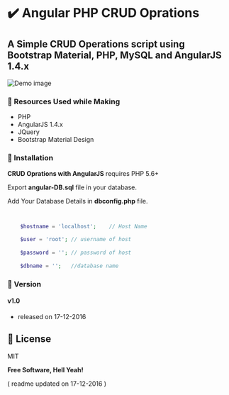 # :heavy_check_mark: Angular PHP CRUD Oprations

## A Simple CRUD Operations script using Bootstrap Material, PHP, MySQL and AngularJS 1.4.x

![Demo image](https://github.com/shindesharad71/Angular-PHP-CRUD-Oprations/blob/master/screen.PNG?raw=true)

### :pushpin: Resources Used while Making
* PHP
* AngularJS 1.4.x
* JQuery
* Bootstrap Material Design

### :pushpin: Installation

**CRUD Oprations with AngularJS** requires PHP 5.6+

Export **angular-DB.sql** file in your database.

Add Your Database Details in **dbconfig.php** file.

```php


	$hostname = 'localhost'; 	// Host Name
	
	$user = 'root'; // username of host
	
	$password = ''; // password of host
	
	$dbname = ''; 	//database name


```

### :pushpin: Version

#### v1.0
* released on 17-12-2016


:pushpin: License
----

MIT


**Free Software, Hell Yeah!**


( readme updated on 17-12-2016 )
